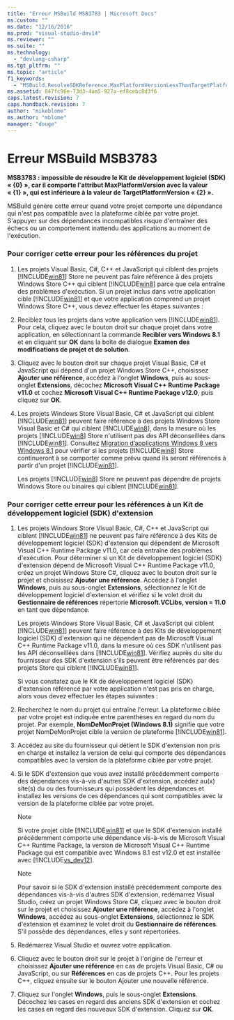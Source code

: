 ```yaml
---
title: "Erreur MSBuild MSB3783 | Microsoft Docs"
ms.custom: ""
ms.date: "12/16/2016"
ms.prod: "visual-studio-dev14"
ms.reviewer: ""
ms.suite: ""
ms.technology: 
  - "devlang-csharp"
ms.tgt_pltfrm: ""
ms.topic: "article"
f1_keywords: 
  - "MSBuild.ResolveSDKReference.MaxPlatformVersionLessThanTargetPlatformVersion"
ms.assetid: 847fc96e-73d3-4aa5-927a-ef8cebc8d3f6
caps.latest.revision: 7
caps.handback.revision: 7
author: "mikeblome"
ms.author: "mblome"
manager: "douge"
---
```

# Erreur MSBuild MSB3783
**MSB3783 : impossible de résoudre le Kit de développement logiciel \(SDK\) « {0} », car il comporte l'attribut MaxPlatformVersion avec la valeur « {1} », qui est inférieure à la valeur de TargetPlatformVersion « {2} ».**  
  
 MSBuild génère cette erreur quand votre projet comporte une dépendance qui n'est pas compatible avec la plateforme ciblée par votre projet.  S'appuyer sur des dépendances incompatibles risque d'entraîner des échecs ou un comportement inattendu des applications au moment de l'exécution.  
  
### Pour corriger cette erreur pour les références du projet  
  
1.  Les projets Visual Basic, C\#, C\+\+ et JavaScript qui ciblent des projets [!INCLUDE[win81](../debugger/includes/win81_md.md)] Store ne peuvent pas faire référence à des projets Windows Store C\+\+ qui ciblent [!INCLUDE[win8](../debugger/includes/win8_md.md)] parce que cela entraîne des problèmes d'exécution.  Si un projet inclus dans votre application cible [!INCLUDE[win81](../debugger/includes/win81_md.md)] et que votre application comprend un projet Windows Store C\+\+, vous devez effectuer les étapes suivantes :  
  
2.  Reciblez tous les projets dans votre application vers [!INCLUDE[win81](../debugger/includes/win81_md.md)].  Pour cela, cliquez avec le bouton droit sur chaque projet dans votre application, en sélectionnant la commande **Recibler vers Windows 8.1** et en cliquant sur **OK** dans la boîte de dialogue **Examen des modifications de projet et de solution**.  
  
3.  Cliquez avec le bouton droit sur chaque projet Visual Basic, C\# et JavaScript qui dépend d'un projet Windows Store C\+\+, choisissez **Ajouter une référence**, accédez à l'onglet **Windows**, puis au sous\-onglet **Extensions**, décochez **Microsoft Visual C\+\+ Runtime Package v11.0** et cochez **Microsoft Visual C\+\+ Runtime Package v12.0**, puis cliquez sur **OK**.  
  
4.  Les projets Windows Store Visual Basic, C\# et JavaScript qui ciblent [!INCLUDE[win81](../debugger/includes/win81_md.md)] peuvent faire référence à des projets Windows Store Visual Basic et C\# qui ciblent [!INCLUDE[win8](../debugger/includes/win8_md.md)], dans la mesure où les projets [!INCLUDE[win8](../debugger/includes/win8_md.md)] Store n'utilisent pas des API déconseillées dans [!INCLUDE[win81](../debugger/includes/win81_md.md)].  Consultez [Migration d’applications Windows 8 vers Windows 8.1](http://msdn.microsoft.com/library/windows/apps/dn263113.aspx) pour vérifier si les projets [!INCLUDE[win8](../debugger/includes/win8_md.md)] Store continueront à se comporter comme prévu quand ils seront référencés à partir d'un projet [!INCLUDE[win81](../debugger/includes/win81_md.md)].  
  
     Les projets [!INCLUDE[win8](../debugger/includes/win8_md.md)] Store ne peuvent pas dépendre de projets Windows Store ou binaires qui ciblent [!INCLUDE[win81](../debugger/includes/win81_md.md)].  
  
### Pour corriger cette erreur pour les références à un Kit de développement logiciel \(SDK\) d'extension  
  
1.  Les projets Windows Store Visual Basic, C\#, C\+\+ et JavaScript qui ciblent [!INCLUDE[win81](../debugger/includes/win81_md.md)] ne peuvent pas faire référence à des Kits de développement logiciel \(SDK\) d'extension qui dépendent de Microsoft Visual C\+\+ Runtime Package v11.0, car cela entraîne des problèmes d'exécution.  Pour déterminer si un Kit de développement logiciel \(SDK\) d'extension dépend de Microsoft Visual C\+\+ Runtime Package v11.0, créez un projet Windows Store C\#, cliquez avec le bouton droit sur le projet et choisissez **Ajouter une référence**. Accédez à l'onglet  **Windows**, puis au sous\-onglet **Extensions**, sélectionnez le Kit de développement logiciel d'extension et vérifiez si le volet droit du **Gestionnaire de références** répertorie **Microsoft.VCLibs, version \= 11.0** en tant que dépendance.  
  
     Les projets Windows Store Visual Basic, C\# et JavaScript qui ciblent [!INCLUDE[win81](../debugger/includes/win81_md.md)] peuvent faire référence à des Kits de développement logiciel \(SDK\) d'extension qui ne dépendent pas de Microsoft Visual C\+\+ Runtime Package v11.0, dans la mesure où ces SDK n'utilisent pas les API déconseillées dans [!INCLUDE[win81](../debugger/includes/win81_md.md)].  Vérifiez auprès du site du fournisseur des SDK d'extension s'ils peuvent être référencés par des projets Store qui ciblent [!INCLUDE[win81](../debugger/includes/win81_md.md)].  
  
     Si vous constatez que le Kit de développement logiciel \(SDK\) d'extension référencé par votre application n'est pas pris en charge, alors vous devez effectuer les étapes suivantes :  
  
2.  Recherchez le nom du projet qui entraîne l'erreur.  La plateforme ciblée par votre projet est indiquée entre parenthèses en regard du nom du projet.  Par exemple, **NomDeMonProjet \(Windows 8.1\)** signifie que votre projet NomDeMonProjet cible la version de plateforme [!INCLUDE[win81](../debugger/includes/win81_md.md)].  
  
3.  Accédez au site du fournisseur qui détient le SDK d'extension non pris en charge et installez la version de celui qui comporte des dépendances compatibles avec la version de la plateforme ciblée par votre projet.  
  
4.  Si le SDK d'extension que vous avez installé précédemment comporte des dépendances vis\-à\-vis d'autres SDK d'extension, accédez au\(x\) site\(s\) du ou des fournisseurs qui possèdent les dépendances et installez les versions de ces dépendances qui sont compatibles avec la version de la plateforme ciblée par votre projet.  
  
    > [!NOTE]
    >  Si votre projet cible [!INCLUDE[win81](../debugger/includes/win81_md.md)] et que le SDK d'extension installé précédemment comporte une dépendance vis\-à\-vis de Microsoft Visual C\+\+ Runtime Package, la version de Microsoft Visual C\+\+ Runtime Package qui est compatible avec Windows 8.1 est v12.0 et est installée avec [!INCLUDE[vs_dev12](../data-tools/includes/vs_dev12_md.md)].  
  
    > [!NOTE]
    >  Pour savoir si le SDK d'extension installé précédemment comporte des dépendances vis\-à\-vis d'autres SDK d'extension, redémarrez Visual Studio, créez un projet Windows Store C\#, cliquez avec le bouton droit sur le projet et choisissez **Ajouter une référence**, accédez à l'onglet **Windows**, accédez au sous\-onglet **Extensions**, sélectionnez le SDK d'extension et examinez le volet droit du **Gestionnaire de références**.  S'il possède des dépendances, elles y sont répertoriées.  
  
5.  Redémarrez Visual Studio et ouvrez votre application.  
  
6.  Cliquez avec le bouton droit sur le projet à l'origine de l'erreur et choisissez **Ajouter une référence** en cas de projets Visual Basic, C\# ou JavaScript, ou sur **Références** en cas de projets C\+\+.  Pour les projets C\+\+, cliquez ensuite sur le bouton Ajouter une nouvelle référence.  
  
7.  Cliquez sur l'onglet **Windows**, puis le sous\-onglet **Extensions**.  Décochez les cases en regard des anciens SDK d'extension et cochez les cases en regard des nouveaux SDK d'extension.  Cliquez sur **OK**.
